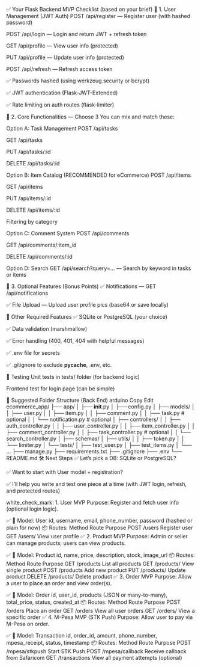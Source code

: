 ✅ Your Flask Backend MVP Checklist (based on your brief)
🔐 1. User Management (JWT Auth)
 POST /api/register — Register user (with hashed password)

 POST /api/login — Login and return JWT + refresh token

 GET /api/profile — View user info (protected)

 PUT /api/profile — Update user info (protected)

 POST /api/refresh — Refresh access token

 ✅ Passwords hashed (using werkzeug.security or bcrypt)

 ✅ JWT authentication (Flask-JWT-Extended)

 ✅ Rate limiting on auth routes (flask-limiter)

🎯 2. Core Functionalities — Choose 3
You can mix and match these:

Option A: Task Management
 POST /api/tasks

 GET /api/tasks

 PUT /api/tasks/:id

 DELETE /api/tasks/:id

Option B: Item Catalog (RECOMMENDED for eCommerce)
 POST /api/items

 GET /api/items

 PUT /api/items/:id

 DELETE /api/items/:id

 Filtering by category

Option C: Comment System
 POST /api/comments

 GET /api/comments/:item_id

 DELETE /api/comments/:id

Option D: Search
 GET /api/search?query=... — Search by keyword in tasks or items

🌟 3. Optional Features (Bonus Points)
 ✅ Notifications — GET /api/notifications

 ✅ File Upload — Upload user profile pics (base64 or save locally)

🧱 Other Required Features
✅ SQLite or PostgreSQL (your choice)

✅ Data validation (marshmallow)

✅ Error handling (400, 401, 404 with helpful messages)

✅ .env file for secrets

✅ .gitignore to exclude __pycache__, .env, etc.

🧪 Testing
 Unit tests in tests/ folder (for backend logic)

 Frontend test for login page (can be simple)

📁 Suggested Folder Structure (Back End)
arduino
Copy
Edit
ecommerce_app/
├── app/
│   ├── __init__.py
│   ├── config.py
│   ├── models/
│   │   ├── user.py
│   │   ├── item.py
│   │   ├── comment.py
│   │   ├── task.py           # optional
│   │   └── notification.py   # optional
│   ├── controllers/
│   │   ├── auth_controller.py
│   │   ├── user_controller.py
│   │   ├── item_controller.py
│   │   ├── comment_controller.py
│   │   ├── task_controller.py   # optional
│   │   └── search_controller.py
│   ├── schemas/
│   ├── utils/
│   │   ├── token.py
│   │   └── limiter.py
│   └── tests/
│       ├── test_user.py
│       ├── test_items.py
│       └── ...
├── manage.py
├── requirements.txt
├── .gitignore
├── .env
└── README.md
🛠️ Next Steps
✅ Let’s pick a DB: SQLite or PostgreSQL?

✅ Want to start with User model + registration?

✅ I’ll help you write and test one piece at a time (with JWT login, refresh, and protected routes)


white_check_mark: 1. User MVP
Purpose: Register and fetch user info (optional login logic).

✅ :wrench: Model: User
id, username, email, phone_number, password (hashed or plain for now)
:package: Routes:
Method	Route	Purpose
POST	/users	Register user
GET	/users/<id>	View user profile
:white_check_mark: 2. Product MVP
Purpose: Admin or seller can manage products; users can view products.

✅ :wrench: Model: Product
id, name, price, description, stock, image_url
:package: Routes:
Method	Route	Purpose
GET	/products	List all products
GET	/products/<id>	View single product
POST	/products	Add new product
PUT	/products/<id>	Update product
DELETE	/products/<id>	Delete product
:white_check_mark: 3. Order MVP
Purpose: Allow a user to place an order and view order(s).

✅ :wrench: Model: Order
id, user_id, products (JSON or many-to-many), total_price, status, created_at
:package: Routes:
Method	Route	Purpose
POST	/orders	Place an order
GET	/orders	View all user orders
GET	/orders/<id>	View a specific order
:white_check_mark: 4. M-Pesa MVP (STK Push)
Purpose: Allow user to pay via M-Pesa on order.

✅ :wrench: Model: Transaction
id, order_id, amount, phone_number, mpesa_receipt, status, timestamp
:package: Routes:
Method	Route	Purpose
POST	/mpesa/stkpush	Start STK Push
POST	/mpesa/callback	Receive callback from Safaricom
GET	/transactions	View all payment attempts (optional)